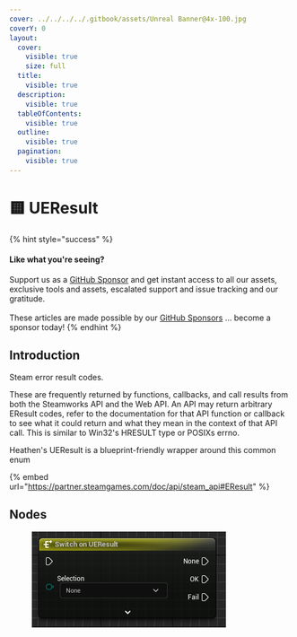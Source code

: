 ```yaml
---
cover: ../../../../.gitbook/assets/Unreal Banner@4x-100.jpg
coverY: 0
layout:
  cover:
    visible: true
    size: full
  title:
    visible: true
  description:
    visible: true
  tableOfContents:
    visible: true
  outline:
    visible: true
  pagination:
    visible: true
---
```


# 🟨 UEResult

{% hint style="success" %}
#### Like what you're seeing?

Support us as a [GitHub Sponsor](../../../../become-a-sponsor/) and get instant access to all our assets, exclusive tools and assets, escalated support and issue tracking and our gratitude.\
\
These articles are made possible by our [GitHub Sponsors](../../../../become-a-sponsor/) ... become a sponsor today!
{% endhint %}

## Introduction

Steam error result codes.

These are frequently returned by functions, callbacks, and call results from both the Steamworks API and the Web API. An API may return arbitrary EResult codes, refer to the documentation for that API function or callback to see what it could return and what they mean in the context of that API call. This is similar to Win32's HRESULT type or POSIXs errno.

Heathen's UEResult is a blueprint-friendly wrapper around this common enum

{% embed url="https://partner.steamgames.com/doc/api/steam_api#EResult" %}

## Nodes

<figure><img src="../../../../.gitbook/assets/image (18) (1).png" alt=""><figcaption></figcaption></figure>
